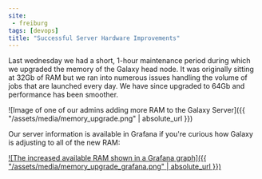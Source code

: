 ```yaml
---
site:
 - freiburg
tags: [devops]
title: "Successful Server Hardware Improvements"
---
```


Last wednesday we had a short, 1-hour maintenance period during which we
upgraded the memory of the Galaxy head node. It was originally sitting at 32Gb
of RAM but we ran into numerous issues handling the volume of jobs that are
launched every day. We have since upgraded to 64Gb and performance has been
smoother.

![Image of one of our admins adding more RAM to the Galaxy Server]({{ "/assets/media/memory_upgrade.png" | absolute_url  }})

Our server information is available in Grafana if you're curious how Galaxy is adjusting to all of the new RAM:

[![The increased available RAM shown in a Grafana graph]({{ "/assets/media/memory_upgrade_grafana.png" | absolute_url  }})](https://stats.usegalaxy.eu/dashboard/db/galaxy-node-detail?orgId=1&from=now-3h&to=now)
